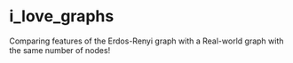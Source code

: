 # i_love_graphs
Comparing features of the Erdos-Renyi graph with a Real-world graph with the same number of nodes!
